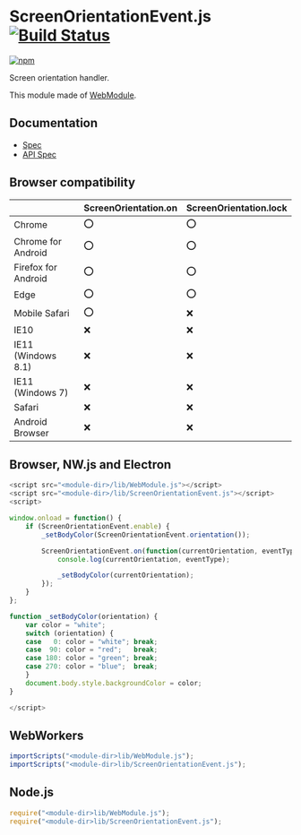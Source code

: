 # ScreenOrientationEvent.js [![Build Status](https://travis-ci.org/uupaa/ScreenOrientationEvent.js.svg)](https://travis-ci.org/uupaa/ScreenOrientationEvent.js)

[![npm](https://nodei.co/npm/uupaa.screenorientationevent.js.svg?downloads=true&stars=true)](https://nodei.co/npm/uupaa.screenorientationevent.js/)

Screen orientation handler.

This module made of [WebModule](https://github.com/uupaa/WebModule).

## Documentation
- [Spec](https://github.com/uupaa/ScreenOrientationEvent.js/wiki/)
- [API Spec](https://github.com/uupaa/ScreenOrientationEvent.js/wiki/ScreenOrientationEvent)


## Browser compatibility

|                       | ScreenOrientation.on | ScreenOrientation.lock |
|-----------------------|----------------------|------------------------|
| Chrome                | :o:                  | :o:                    |
| Chrome for Android    | :o:                  | :o:                    |
| Firefox for Android   | :o:                  | :o:                    |
| Edge                  | :o:                  | :o:                    |
| Mobile Safari         | :o:                  | :x:                    |
| IE10                  | :x:                  | :x:                    |
| IE11 (Windows 8.1)    | :x:                  | :x:                    |
| IE11 (Windows 7)      | :x:                  | :x:                    |
| Safari                | :x:                  | :x:                    |
| Android Browser       | :x:                  | :x:                    |

## Browser, NW.js and Electron

```js
<script src="<module-dir>/lib/WebModule.js"></script>
<script src="<module-dir>/lib/ScreenOrientationEvent.js"></script>
<script>

window.onload = function() {
    if (ScreenOrientationEvent.enable) {
        _setBodyColor(ScreenOrientationEvent.orientation());

        ScreenOrientationEvent.on(function(currentOrientation, eventType) {
            console.log(currentOrientation, eventType);

            _setBodyColor(currentOrientation);
        });
    }
};

function _setBodyColor(orientation) {
    var color = "white";
    switch (orientation) {
    case   0: color = "white"; break;
    case  90: color = "red";   break;
    case 180: color = "green"; break;
    case 270: color = "blue";  break;
    }
    document.body.style.backgroundColor = color;
}

</script>
```

## WebWorkers

```js
importScripts("<module-dir>lib/WebModule.js");
importScripts("<module-dir>lib/ScreenOrientationEvent.js");

```

## Node.js

```js
require("<module-dir>lib/WebModule.js");
require("<module-dir>lib/ScreenOrientationEvent.js");

```

